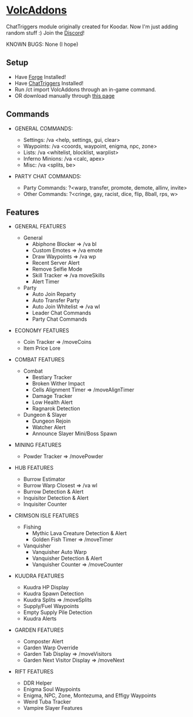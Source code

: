 # [VolcAddons](https://www.chattriggers.com/modules/v/VolcAddons)
ChatTriggers module originally created for Koodar. Now I'm just adding random stuff :)
Join the [Discord](https://discord.gg/ftxB4kG2tw)!

KNOWN BUGS: None (I hope)

## Setup
- Have [Forge](https://files.minecraftforge.net/net/minecraftforge/forge/index_1.8.9.html) Installed!
- Have [ChatTriggers](https://www.chattriggers.com) Installed!
- Run /ct import VolcAddons through an in-game command.
- OR download manually through [this page](https://www.chattriggers.com/modules/v/VolcAddons)

## Commands
- GENERAL COMMANDS:
  - Settings: /va <help, settings, gui, clear>
  - Waypoints: /va <coords, waypoint, enigma, npc, zone>
  - Lists: /va <whitelist, blocklist, warplist>
  - Inferno Minions: /va <calc, apex>
  - Misc: /va <splits, be>

- PARTY CHAT COMMANDS:
  - Party Commands: ?<warp, transfer, promote, demote, allinv, invite>
  - Other Commands: ?<cringe, gay, racist, dice, flip, 8ball, rps, w>

## Features
- GENERAL FEATURES
  - General
    - Abiphone Blocker => /va bl
    - Custom Emotes => /va emote
    - Draw Waypoints => /va wp
    - Recent Server Alert
    - Remove Selfie Mode
    - Skill Tracker => /va moveSkills
    - Alert Timer
  - Party
    - Auto Join Reparty
    - Auto Transfer Party
    - Auto Join Whitelist => /va wl
    - Leader Chat Commands
    - Party Chat Commands

- ECONOMY FEATURES
  - Coin Tracker => /moveCoins
  - Item Price Lore
 
- COMBAT FEATURES
  - Combat
    - Bestiary Tracker
    - Broken Wither Impact
    - Cells Alignment Timer => /moveAlignTimer
    - Damage Tracker
    - Low Health Alert
    - Ragnarok Detection
  - Dungeon & Slayer
    - Dungeon Rejoin
    - Watcher Alert
    - Announce Slayer Mini/Boss Spawn

- MINING FEATURES
  - Powder Tracker => /movePowder

- HUB FEATURES
  - Burrow Estimator
  - Burrow Warp Closest => /va wl
  - Burrow Detection & Alert
  - Inquisitor Detection & Alert
  - Inquisiter Counter

- CRIMSON ISLE FEATURES
  - Fishing
    - Mythic Lava Creature Detection & Alert
    - Golden Fish Timer => /moveTimer
  - Vanquisher
    - Vanquisher Auto Warp
    - Vanquisher Detection & Alert
    - Vanquisher Counter => /moveCounter

- KUUDRA FEATURES
  - Kuudra HP Display
  - Kuudra Spawn Detection
  - Kuudra Splits => /moveSplits
  - Supply/Fuel Waypoints
  - Empty Supply Pile Detection
  - Kuudra Alerts

- GARDEN FEATURES
  - Composter Alert
  - Garden Warp Override
  - Garden Tab Display => /moveVisitors
  - Garden Next Visitor Display => /moveNext

- RIFT FEATURES
  - DDR Helper
  - Enigma Soul Waypoints
  - Enigma, NPC, Zone, Montezuma, and Effigy Waypoints
  - Weird Tuba Tracker
  - Vampire Slayer Features
